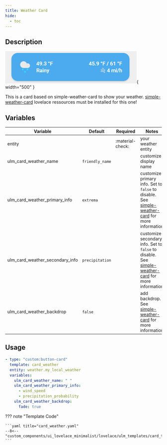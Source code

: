 ```yaml
---
title: Weather Card
hide:
  - toc
---
```


<!-- markdownlint-disable MD046 -->

## Description

![example-image](../../assets/img/ulm_cards/card_weather.png){ width="500" }

This is a card based on simple-weather-card to show your weather.
[simple-weather-card](https://github.com/kalkih/simple-weather-card) lovelace ressources must be installed for this one!

## Variables

| Variable                  | Default         | Required         | Notes                                                                                                       |
| ------------------------- | --------------- | ---------------- | ----------------------------------------------------------------------------------------------------------- |
| entity                    |                 | :material-check: | your weather entity                                                                                         |
| ulm_card_weather_name     | `friendly_name` |                  | customize display name                                                                                      |
| ulm_card_weather_primary_info | `extrema`   |                  | customize primary info. Set to `false` to disable. See [simple-weather-card](https://github.com/kalkih/simple-weather-card) for more information |
| ulm_card_weather_secondary_info | `precipitation`   |          | customize secondary info. Set to `false` to disable. See [simple-weather-card](https://github.com/kalkih/simple-weather-card) for more information |
| ulm_card_weather_backdrop | `false`         |                  | add backdrop. See [simple-weather-card](https://github.com/kalkih/simple-weather-card) for more information |

## Usage

```yaml
- type: "custom:button-card"
  template: card_weather
  entity: weather.my_local_weather
  variables:
    ulm_card_weather_name: " "
    ulm_card_weather_primary_info:
      - wind_speed
      - precipitation_probability
    ulm_card_weather_backdrop:
      fade: true
```

??? note "Template Code"

    ```yaml title="card_weather.yaml"
    --8<-- "custom_components/ui_lovelace_minimalist/lovelace/ulm_templates/card_templates/cards/card_weather.yaml"
    ```
